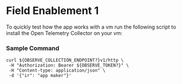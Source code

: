 # Field Enablement 1
To quickly test how the app works with a vm run the following script to install the Open Telemetry Collector on your vm:

### Sample Command
```
curl ${OBSERVE_COLLECTION_ENDPOINT?}v1/http \
 -H "Authorization: Bearer ${OBSERVE_TOKEN?}" \
 -H "Content-type: application/json" \
 -d '{"ir": "app maker"}'
```

